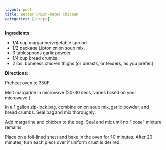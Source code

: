```yaml
---
layout: post
title: Better Onion-baked Chicken
categories: [recipe]
---
```


**Ingredients:**

* 1/4 cup margarine/vegetable spread
* 1/2 package Lipton onion soup mix.
* 3 tablespoons garlic powder
* 1/4 cup bread crumbs
* 2 lbs. boneless chicken thighs (or breasts, or tenders, as you prefer.)

**Directions:**

Preheat oven to 350F.

Melt margarine in microwave (20-30 secs, varies based on your microwave.)

In a 1 gallon zip-lock bag, combine onion soup mix, garlic powder, and bread crumbs. Seal bag and mix thoroughly.

Add margarine and chicken to the bag. Seal and mix until no "loose" mixture remains.

Place on a foil-lined sheet and bake in the oven for 40 minutes. After 20 minutes, turn each piece over if uniform crust is desired.
